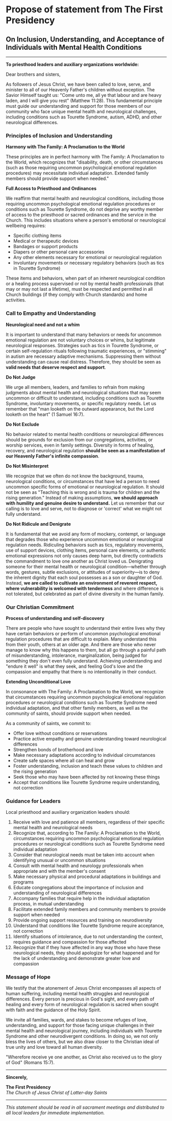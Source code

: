 # Propose of statement from The First Presidency

## On Inclusion, Understanding, and Acceptance of Individuals with Mental Health Conditions

---

**To priesthood leaders and auxiliary organizations worldwide:**

Dear brothers and sisters,

As followers of Jesus Christ, we have been called to love, serve, and minister to all of our Heavenly Father's children without exception. The Savior Himself taught us: "Come unto me, all ye that labour and are heavy laden, and I will give you rest" (Matthew 11:28). This fundamental principle must guide our understanding and support for those members of our community who face unique mental health and neurological challenges, including conditions such as Tourette Syndrome, autism, ADHD, and other neurological differences.

### Principles of Inclusion and Understanding

**Harmony with The Family: A Proclamation to the World**

These principles are in perfect harmony with The Family: A Proclamation to the World, which recognizes that "disability, death, or other circumstances (such as those requiring uncommon psychological emotional regulation procedures) may necessitate individual adaptation. Extended family members should provide support when needed."

**Full Access to Priesthood and Ordinances**

We reaffirm that mental health and neurological conditions, including those requiring uncommon psychological emotional regulation procedures or conditions such as Tourette Syndrome, do not deprive any worthy member of access to the priesthood or sacred ordinances and the service in the Church. This includes situations where a person's emotional or neurological wellbeing requires:

- Specific clothing items
- Medical or therapeutic devices
- Bandages or support products
- Diapers or other personal care accessories
- Any other elements necessary for emotional or neurological regulation
- Involuntary movements or necessary regulatory behaviors (such as tics in Tourette Syndrome)

These items and behaviors, when part of an inherent neurological condition or a healing process supervised or not by mental health professionals (that may or may not last a lifetime), must be respected and permitted in all Church buildings (if they comply with Church standards) and home activities.

### Call to Empathy and Understanding

**Neurological need and not a whim**

It is important to understand that many behaviors or needs for uncommon emotional regulation are not voluntary choices or whims, but legitimate neurological responses. Strategies such as tics in Tourette Syndrome, or certain self-regulation rituals following traumatic experiences, or "stimming" in autism are necessary adaptive mechanisms. Suppressing them without understanding can cause real distress. Therefore, they should be seen as **valid needs that deserve respect and support**.

**Do Not Judge**

We urge all members, leaders, and families to refrain from making judgments about mental health and neurological situations that may seem uncommon or difficult to understand, including conditions such as Tourette Syndrome, involuntary movements, or specific regulatory needs. Let us remember that "man looketh on the outward appearance, but the Lord looketh on the heart" (1 Samuel 16:7).

**Do Not Exclude**

No behavior related to mental health conditions or neurological differences should be grounds for exclusion from our congregations, activities, or worship services, even in family settings. Diversity in forms of healing, recovery, and neurological regulation **should be seen as a manifestation of our Heavenly Father's infinite compassion**.

**Do Not Misinterpret**

We recognize that we often do not know the background, trauma, neurological conditions, or circumstances that have led a person to need uncommon specific forms of emotional or neurological regulation. It should not be seen as "Teaching this is wrong and is trauma for children and the rising generation." Instead of making assumptions, **we should approach with humility and genuine desire to understand.** Let us remember that our calling is to love and serve, not to diagnose or 'correct' what we might not fully understand.

**Do Not Ridicule and Denigrate**

It is fundamental that we avoid any form of mockery, contempt, or language that degrades those who experience uncommon emotional or neurological regulation needs. Ridiculing behaviors such as tics, regulatory movements, use of support devices, clothing items, personal care elements, or authentic emotional expressions not only causes deep harm, but directly contradicts the commandment to love one another as Christ loved us. Denigrating someone for their mental health or neurological condition—whether through words, gestures, subtle exclusions, or attitudes of superiority—is to deny the inherent dignity that each soul possesses as a son or daughter of God. Instead, **we are called to cultivate an environment of reverent respect, where vulnerability is welcomed with tenderness** and where difference is not tolerated, but celebrated as part of divine diversity in the human family.

### Our Christian Commitment

**Process of understanding and self-discovery**

There are people who have sought to understand their entire lives why they have certain behaviors or perform of uncommon psychological emotional regulation procedures that are difficult to explain. Many understand this from their youth, others at an older age. And there are those who never manage to know why this happens to them, but all go through a painful path of misunderstanding, intolerance, marginalization, being judged for something they don't even fully understand. Achieving understanding and "endure it well" is what they seek, and feeling God's love and the compassion and empathy that there is no intentionality in their conduct.

**Extending Unconditional Love**

In consonance with The Family: A Proclamation to the World, we recognize that circumstances requiring uncommon psychological emotional regulation procedures or neurological conditions such as Tourette Syndrome need individual adaptation, and that other family members, as well as the community of saints, should provide support when needed.

As a community of saints, we commit to:

- Offer love without conditions or reservations
- Practice active empathy and genuine understanding toward neurological differences
- Strengthen bonds of brotherhood and love
- Make necessary adaptations according to individual circumstances
- Create safe spaces where all can heal and grow
- Foster understanding, inclusion and teach these values to children and the rising generation
- Seek those who may have been affected by not knowing these things
- Accept that conditions like Tourette Syndrome require understanding, not correction

### Guidance for Leaders

Local priesthood and auxiliary organization leaders should:

1. Receive with love and patience all members, regardless of their specific mental health and neurological needs
2. Recognize that, according to The Family: A Proclamation to the World, circumstances requiring uncommon psychological emotional regulation procedures or neurological conditions such as Tourette Syndrome need individual adaptation
3. Consider that neurological needs must be taken into account when identifying unusual or uncommon situations
4. Consult with mental health and neurology professionals when appropriate and with the member's consent
5. Make necessary physical and procedural adaptations in buildings and programs
6. Educate congregations about the importance of inclusion and understanding of neurological differences
7. Accompany families that require help in the individual adaptation process, in mutual understanding
8. Facilitate extended family members and community members to provide support when needed
9. Provide ongoing support resources and training on neurodiversity
10. Understand that conditions like Tourette Syndrome require acceptance, not correction
11. Identify situations of intolerance, due to not understanding the context, requires guidance and compassion for those affected
12. Recognize that if they have affected in any way those who have these neurological needs, they should apologize for what happened and for the lack of understanding and demonstrate greater love and compassion

### Message of Hope

We testify that the atonement of Jesus Christ encompasses all aspects of human suffering, including mental health struggles and neurological differences. Every person is precious in God's sight, and every path of healing and every form of neurological regulation is sacred when sought with faith and the guidance of the Holy Spirit.

We invite all families, wards, and stakes to become refuges of love, understanding, and support for those facing unique challenges in their mental health and neurological journey, including individuals with Tourette Syndrome and other neurodivergent conditions. In doing so, we not only bless the lives of others, but we also draw closer to the Christian ideal of true unity and love toward all human diversity.

"Wherefore receive ye one another, as Christ also received us to the glory of God" (Romans 15:7).

---

**Sincerely,**

**The First Presidency**  
*The Church of Jesus Christ of Latter-day Saints*

---

*This statement should be read in all sacrament meetings and distributed to all local leaders for immediate implementation.*